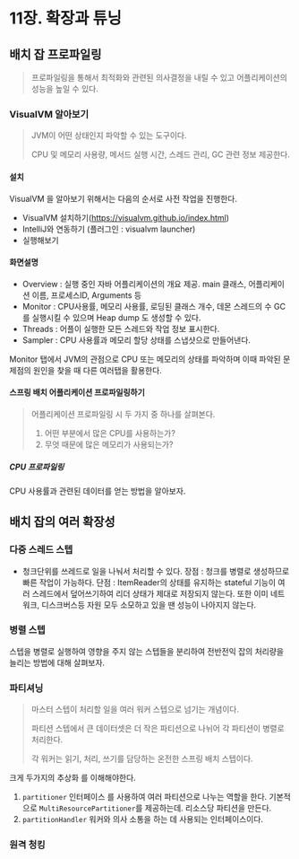 # 11장. 확장과 튜닝



## 배치 잡 프로파일링



>  프로파일링을 통해서 최적화와 관련된 의사결정을 내릴 수 있고 어플리케이션의 성능을 높일 수 있다.



### VisualVM 알아보기

> JVM이 어떤 상태인지 파악할 수 있는 도구이다.
>
> CPU 및 메모리 사용량, 메서드 실행 시간, 스레드 관리, GC 관련 정보 제공한다.



#### 설치

VisualVM 을 알아보기 위해서는 다음의 순서로 사전 작업을 진행한다.

- VisualVM 설치하기(https://visualvm.github.io/index.html)
- IntelliJ와 연동하기 (플러그인 : visualvm launcher)
- 실행해보기



#### 화면설명

- Overview : 실행 중인 자바 어플리케이션의 개요 제공. 
  main 클래스, 어플리케이션 이름, 프로세스ID, Arguments 등 
- Monitor : CPU사용률, 메모리 사용률, 로딩된 클래스 개수, 데몬 스레드의 수
  GC를 실행시킬 수 있으며 Heap dump 도 생성할 수 있다.
- Threads : 어플이 실행한 모든 스레드와 작업 정보 표시한다. 
- Sampler : CPU 사용률과 메모리 할당 상태를 스냅샷으로 만들어낸다. 



Monitor 탭에서 JVM의 관점으로 CPU 또는 메모리의 상태를 파악하며 이때 파악된 문제점의 원인을 찾을 때 다른 여러탭을 활용한다.



#### 스프링 배치 어플리케이션 프로파일링하기

> 어플리케이션 프로파일링 시 두 가지 중 하나를 살펴본다.
>
> 1. 어떤 부분에서 많은 CPU를 사용하는가?
> 2. 무엇 때문에 많은 메모리가 사용되는가? 



##### CPU 프로파일링

CPU 사용률과 관련된 데이터를 얻는 방법을 알아보자.





## 배치 잡의 여러 확장성



### 다중 스레드 스텝

- 청크단위를 쓰레드로 일을 나눠서 처리할 수 있다.
  장점 : 청크를 병렬로 생성하므로 빠른 작업이 가능하다. 
  단점 : ItemReader의 상태를 유지하는 stateful 기능이 여러 스레드에서 덮어쓰기하여 리더 상태가 제대로 저장되지 않는다.
  또한 이미 네트워크, 디스크버스등 자원 모두 소모하고 있을 땐 성능이 나아지지 않는다.

### 병렬 스텝

스텝을 병렬로 실행하여 영향을 주지 않는 스텝들을 분리하여 전반전익 잡의 처리량을 늘리는 방법에 대해 살펴보자.



### 파티셔닝

> 마스터 스텝이 처리할 일을 여러 워커 스텝으로 넘기는 개념이다.
>
> 파티션 스텝에서 큰 데이터셋은 더 작은 파티션으로 나뉘어 각 파티션이 병렬로 처리한다. 
>
> 각 워커는 읽기, 처리, 쓰기를 담당하는 온전한 스프링 배치 스텝이다. 



크게 두가지의 추상화 를 이해해야한다.

1. `partitioner` 인터페이스 를 사용하여 여러 파티션으로 나누는 역할을 한다.
   기본적으로 `MultiResourcePartitioner`를 제공하는데. 리소스당 파티션을 만든다.
2. `partitionHandler` 워커와 의사 소통을 하는 데 사용되는 인터페이스이다. 



### 원격 청킹













